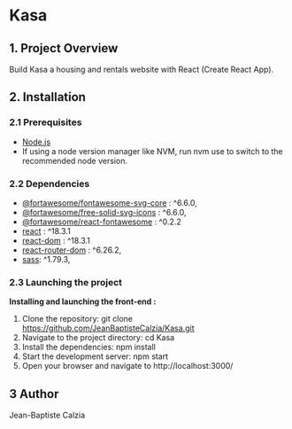 # Kasa

## 1. Project Overview

Build Kasa a housing and rentals website with React (Create React App).

## 2. Installation

### 2.1 Prerequisites

- [Node.js](https://nodejs.org/en)
- If using a node version manager like NVM, run nvm use to switch to the recommended node version.

### 2.2 Dependencies

- [@fortawesome/fontawesome-svg-core](https://docs.fontawesome.com/v5/web/use-with/react) : ^6.6.0,
- [@fortawesome/free-solid-svg-icons](https://docs.fontawesome.com/v5/web/use-with/react) : ^6.6.0,
- [@fortawesome/react-fontawesome](https://docs.fontawesome.com/v5/web/use-with/react) : ^0.2.2
- [react](https://fr.react.dev/) : ^18.3.1
- [react-dom](https://www.npmjs.com/package/react-dom) : ^18.3.1
- [react-router-dom](https://reactrouter.com/home) : ^6.26.2,
- [ sass](https://sass-lang.com/install/): ^1.79.3,

### 2.3 Launching the project

**Installing and launching the front-end :**

1. Clone the repository: git clone https://github.com/JeanBaptisteCalzia/Kasa.git
2. Navigate to the project directory: cd Kasa
3. Install the dependencies: npm install
4. Start the development server: npm start
5. Open your browser and navigate to http://localhost:3000/

## 3 Author

Jean-Baptiste Calzia

